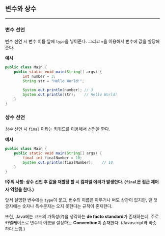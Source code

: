 ## 변수와 상수

---

### 변수 선언
변수 선언 시 변수 이름 앞에 `type`을 넣어준다. 그리고 `=`을 이용해서 변수에 값을 할당해준다.

**예시**
```java
public class Main {
    public static void main(String[] args) {
        int number = 3;
        String str = "Hello World!";
        
        System.out.println(number); // 3
        System.out.println(str);    // Hello World!
    }
}
```

### 상수 선언
상수 선언 시 `final` 이라는 키워드를 이용해서 선언을 한다.

**예시**
```java
public class Main {
    public static void main(String[] args) {
        final int finalNumber = 10;
        System.out.println(finalNumber);    // 10
    }
}
```
**❗️주의 사항: 상수 선언 후 값을 재할당 할 시 컴파일 에러가 발생한다. (`final`은 접근 제어자 역할을 한다.)**

앞서 설명한 변수에는 `type`이 붙고, 변수의 이름은 아무거나 써도 상관이 없지만, 맨 첫 글자에는 숫자나 특수문자는 오지 못한다는 규칙이 존재한다.

또한, Java에는 코드의 가독성(?)을 생각하는 **de facto standard**가 존재하는데, 주로 카멜케이스로 변수의 이름을 설정하는 **Convention**이 존재한다. (Javascript와 바슷하다 느낌.)